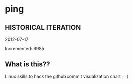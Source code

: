 # ping

## HISTORICAL ITERATION
2012-07-17

Incremented: 6985

## What is this?? 
Linux skills to hack the github commit visualization chart `;-)`
